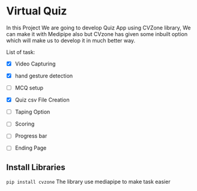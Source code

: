 # Virtual Quiz

In this Project We are going to develop Quiz App using CVZone library, We can make it with Medipipe also but CVzone has given some inbuilt option which will make us to develop it in much better way.

List of task:

- [X] Video Capturing
- [X] hand gesture detection
- [ ] MCQ setup
- [X] Quiz csv File Creation
- [ ] Taping Option
- [ ] Scoring
- [ ] Progress bar
- [ ] Ending Page


## Install Libraries

`pip install cvzone`  The library use mediapipe to make task easier
